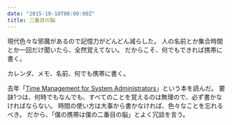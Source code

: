 ```yaml
---
date: "2015-10-18T00:00:00Z"
title: 二番目の脳
---
```


現代色々な邪魔があるので記憶力がどんどん減らした。
人の名前とか集合時間とか一回だけ聞いたら、全然覚えてない。
だからこそ、何でもできれば携帯に書く。

カレンダ、メモ、名前、何でも携帯に書く。

去年「[Time Management for System Administrators][time]」という本を読んだ。
要訣1つは、何時でもなんでも、すべてのことを覚えるのは無理ので、必ず書かなければならない。
時間の使い方は大事から書かなければ、色々なことを忘れるべき。
だから、「僕の携帯は僕の二番目の脳」とよく冗談を言う。

[time]: http://shop.oreilly.com/product/9780596007836.do
